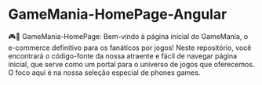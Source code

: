 # GameMania-HomePage-Angular
🎮💼 GameMania-HomePage: Bem-vindo à página inicial do GameMania, o e-commerce definitivo para os fanáticos por jogos!  Neste repositório, você encontrará o código-fonte da nossa atraente e fácil de navegar página inicial, que serve como um portal para o universo de jogos que oferecemos. O foco aqui é na nossa seleção especial de phones games.
